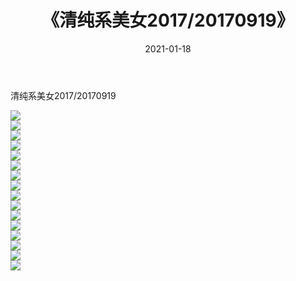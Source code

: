 ﻿---
layout: post
title:  《清纯系美女2017/20170919》
date:   2021-01-18
img: http://img.660000.xyz/Sharelink/清纯系美女/2017/20170919/000.jpg
categories: [美女, 清纯, 唯美]
---

清纯系美女2017/20170919

 ![](http://img.660000.xyz/Sharelink/清纯系美女/2017/20170919/001.png) <br>![](http://img.660000.xyz/Sharelink/清纯系美女/2017/20170919/002.png) <br>![](http://img.660000.xyz/Sharelink/清纯系美女/2017/20170919/003.png) <br>![](http://img.660000.xyz/Sharelink/清纯系美女/2017/20170919/004.png) <br>![](http://img.660000.xyz/Sharelink/清纯系美女/2017/20170919/005.png) <br>![](http://img.660000.xyz/Sharelink/清纯系美女/2017/20170919/006.png) <br>![](http://img.660000.xyz/Sharelink/清纯系美女/2017/20170919/007.png) <br>![](http://img.660000.xyz/Sharelink/清纯系美女/2017/20170919/008.png) <br>![](http://img.660000.xyz/Sharelink/清纯系美女/2017/20170919/009.png) <br>![](http://img.660000.xyz/Sharelink/清纯系美女/2017/20170919/010.png) <br>![](http://img.660000.xyz/Sharelink/清纯系美女/2017/20170919/011.png) <br>![](http://img.660000.xyz/Sharelink/清纯系美女/2017/20170919/012.png) <br>![](http://img.660000.xyz/Sharelink/清纯系美女/2017/20170919/013.png) <br>![](http://img.660000.xyz/Sharelink/清纯系美女/2017/20170919/014.png) <br>![](http://img.660000.xyz/Sharelink/清纯系美女/2017/20170919/015.png) <br>![](http://img.660000.xyz/Sharelink/清纯系美女/2017/20170919/016.png) <br>